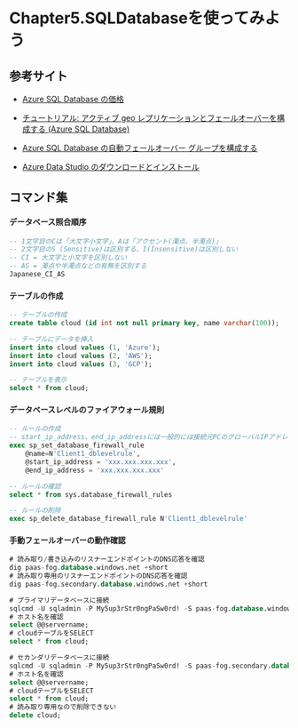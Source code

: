 # Chapter5.SQLDatabaseを使ってみよう

## 参考サイト

- [Azure SQL Database の価格](https://azure.microsoft.com/ja-jp/pricing/details/azure-sql-database/single/)

- [チュートリアル: アクティブ geo レプリケーションとフェールオーバーを構成する (Azure SQL Database)](https://learn.microsoft.com/ja-jp/azure/azure-sql/database/active-geo-replication-configure-portal?view=azuresql&tabs=portal)

- [Azure SQL Database の自動フェールオーバー グループを構成する](https://learn.microsoft.com/ja-jp/azure/azure-sql/database/auto-failover-group-configure-sql-db?view=azuresql&tabs=azure-portal&pivots=azure-sql-single-db)

- [Azure Data Studio のダウンロードとインストール](https://learn.microsoft.com/ja-jp/sql/azure-data-studio/download-azure-data-studio)

## コマンド集

#### データベース照合順序
```sql
-- 1文字目のCは「大文字小文字」、Aは「アクセント(濁点、半濁点)」
-- 2文字目のS (Sensitive)は区別する、I(Insensitive)は区別しない
-- CI = 大文字と小文字を区別しない
-- AS = 濁点や半濁点などの有無を区別する
Japanese_CI_AS
```

#### テーブルの作成
```sql
-- テーブルの作成
create table cloud (id int not null primary key, name varchar(100));

-- テーブルにデータを挿入
insert into cloud values (1, 'Azure');
insert into cloud values (2, 'AWS');
insert into cloud values (3, 'GCP');

-- テーブルを表示
select * from cloud;
```

#### データベースレベルのファイアウォール規則
```sql
-- ルールの作成
-- start_ip_address、end_ip_addressには一般的には接続元PCのグローバルIPアドレスを入力
exec sp_set_database_firewall_rule
    @name=N'Client1_dblevelrule',
    @start_ip_address = 'xxx.xxx.xxx.xxx',
    @end_ip_address = 'xxx.xxx.xxx.xxx'

-- ルールの確認
select * from sys.database_firewall_rules

-- ルールの削除
exec sp_delete_database_firewall_rule N'Client1_dblevelrule'
```

#### 手動フェールオーバーの動作確認
```sql
# 読み取り/書き込みのリスナーエンドポイントのDNS応答を確認
dig paas-fog.database.windows.net +short
# 読み取り専用のリスナーエンドポイントのDNS応答を確認
dig paas-fog.secondary.database.windows.net +short

# プライマリデータベースに接続
sqlcmd -U sqladmin -P My5up3rStr0ngPaSw0rd! -S paas-fog.database.windows.net -d MyDatabase
# ホスト名を確認
select @@servername;
# cloudテーブルをSELECT
select * from cloud;

# セカンダリデータベースに接続
sqlcmd -U sqladmin -P My5up3rStr0ngPaSw0rd! -S paas-fog.secondary.database.windows.net -d MyDatabase
# ホスト名を確認
select @@servername;
# cloudテーブルをSELECT
select * from cloud;
# 読み取り専用なので削除できない
delete cloud;
```
